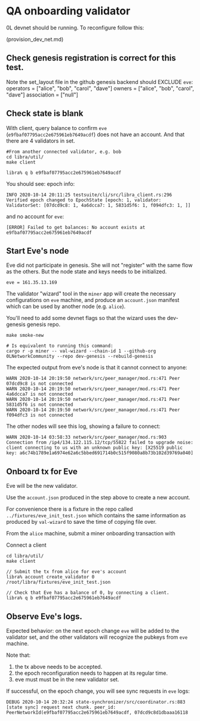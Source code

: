 # QA onboarding validator


0L devnet should be running. To reconfigure follow this:

(provision_dev_net.md)

## Check genesis registration is correct for this test.


Note the set_layout file in the github genesis backend should EXCLUDE `eve`:
operators = ["alice", "bob", "carol", "dave"]
owners = ["alice", "bob", "carol", "dave"]
association = ["null"]

## Check state is blank

With client, query balance to confirm `eve` (`e9fbaf07795acc2e675961eb7649acdf`) does not have an account. And that there are 4 validators in set.

```
#From another connected validator, e.g. bob
cd libra/util/
make client

libra% q b e9fbaf07795acc2e675961eb7649acdf
```

You should see: epoch info:
```
INFO 2020-10-14 20:11:25 testsuite/cli/src/libra_client.rs:296 Verified epoch changed to EpochState [epoch: 1, validator: ValidatorSet: [07dcd9c8: 1, 4a6dcca7: 1, 5831d5f6: 1, f094dfc3: 1, ]]
```
and no account for `eve`:
```
[ERROR] Failed to get balances: No account exists at e9fbaf07795acc2e675961eb7649acdf
````

## Start Eve's node
Eve did not participate in genesis. She will not "register" with the same flow as the others. But the node state and keys needs to be initialized.
```
eve = 161.35.13.169
```

The validator "wizard" tool in the `miner` app will create the necessary configurations on `eve` machine, and produce an `account.json` manifest which can be used by another node (e.g. `alice`).

You'll need to add some devnet flags so that the wizard uses the dev-genesis genesis repo.

```
make smoke-new

# Is equivalent to running this command:
cargo r -p miner -- val-wizard --chain-id 1 --github-org 0LNetworkCommunity --repo dev-genesis --rebuild-genesis
```

The expected output from eve's node is that it cannot connect to anyone:

```
WARN 2020-10-14 20:19:50 network/src/peer_manager/mod.rs:471 Peer 07dcd9c8 is not connected
WARN 2020-10-14 20:19:50 network/src/peer_manager/mod.rs:471 Peer 4a6dcca7 is not connected
WARN 2020-10-14 20:19:50 network/src/peer_manager/mod.rs:471 Peer 5831d5f6 is not connected
WARN 2020-10-14 20:19:50 network/src/peer_manager/mod.rs:471 Peer f094dfc3 is not connected
```

The other nodes will see this log, showing a failure to connect:

```
WARN 2020-10-14 03:58:33 network/src/peer_manager/mod.rs:903 Connection from /ip4/134.122.115.12/tcp/55822 failed to upgrade noise: client connecting to us with an unknown public key: [X25519 public key: a6c74b1789e1a6974e62a6c5bbed691714b0c515f9080a8b73b102d39769a040]
```

## Onboard tx for Eve

Eve will be the new validator.

Use the `account.json` produced in the step above to create a new account.

For convenience there is a fixture in the repo called `../fixtures/eve_init_test.json` which contains the same information as produced by `val-wizard` to save the time of copying file over.

From the `alice` machine, submit a miner onboarding transaction with


Connect a client
```
cd libra/util/
make client

// Submit the tx from alice for eve's account
libra% account create_validator 0 /root/libra/fixtures/eve_init_test.json

// Check that Eve has a balance of 0, by connecting a client.
libra% q b e9fbaf07795acc2e675961eb7649acdf
```

## Observe Eve's logs.
Expected behavior: on the next epoch change `eve` will be added to the validator set, and the other validators will recognize the pubkeys from `eve` machine.

Note that:
1. the tx above needs to be accepted.
2. the epoch reconfiguration  needs to happen at its regular time.
3. eve must must be in the new validator set.

If successful, on the epoch change, you will see sync requests in `eve` logs:

```
DEBUG 2020-10-14 20:32:24 state-synchronizer/src/coordinator.rs:883 [state sync] request next chunk. peer_id: PeerNetworkId(e9fbaf07795acc2e675961eb7649acdf, 07dcd9c8d1dbaaa16118
```